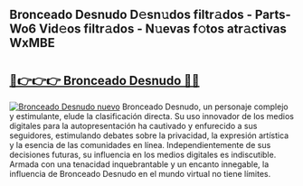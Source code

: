## Bronceado Desnudo D𝚎sn𝚞dos filtr𝚊dos - Parts-Wo6 Vid𝚎os filtr𝚊dos - N𝚞evas f𝚘tos atr𝚊ctivas WxMBE

# <h2><a href="http://mb2ojnq.tromn.icu/?c=Bronceado+Desnudo">🔗👉👉👉 Bronceado Desnudo 🔗🔗</a></h2>

[![Bronceado Desnudo nuevo](https://i.imgur.com/pEAQMta.gif)](http://mb2ojnq.tromn.icu/?c=Bronceado+Desnudo)
Bronceado Desnudo, un personaje complejo y estimulante, elude la clasificación directa. Su uso innovador de los medios digitales para la autopresentación ha cautivado y enfurecido a sus seguidores, estimulando debates sobre la privacidad, la expresión artística y la esencia de las comunidades en línea. Independientemente de sus decisiones futuras, su influencia en los medios digitales es indiscutible. Armada con una tenacidad inquebrantable y un encanto innegable, la influencia de Bronceado Desnudo en el mundo virtual no tiene límites.

